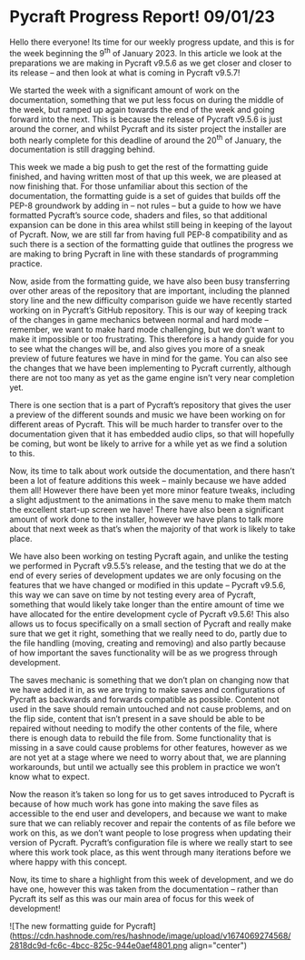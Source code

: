 # Pycraft Progress Report! 09/01/23

Hello there everyone! Its time for our weekly progress update, and this is for the week beginning the 9<sup>th</sup> of January 2023. In this article we look at the preparations we are making in Pycraft v9.5.6 as we get closer and closer to its release – and then look at what is coming in Pycraft v9.5.7!

We started the week with a significant amount of work on the documentation, something that we put less focus on during the middle of the week, but ramped up again towards the end of the week and going forward into the next. This is because the release of Pycraft v9.5.6 is just around the corner, and whilst Pycraft and its sister project the installer are both nearly complete for this deadline of around the 20<sup>th</sup> of January, the documentation is still dragging behind.

This week we made a big push to get the rest of the formatting guide finished, and having written most of that up this week, we are pleased at now finishing that. For those unfamiliar about this section of the documentation, the formatting guide is a set of guides that builds off the PEP-8 groundwork by adding in – not rules – but a guide to how we have formatted Pycraft’s source code, shaders and files, so that additional expansion can be done in this area whilst still being in keeping of the layout of Pycraft. Now, we are still far from having full PEP-8 compatibility and as such there is a section of the formatting guide that outlines the progress we are making to bring Pycraft in line with these standards of programming practice.

Now, aside from the formatting guide, we have also been busy transferring over other areas of the repository that are important, including the planned story line and the new difficulty comparison guide we have recently started working on in Pycraft’s GitHub repository. This is our way of keeping track of the changes in game mechanics between normal and hard mode – remember, we want to make hard mode challenging, but we don’t want to make it impossible or too frustrating. This therefore is a handy guide for you to see what the changes will be, and also gives you more of a sneak preview of future features we have in mind for the game. You can also see the changes that we have been implementing to Pycraft currently, although there are not too many as yet as the game engine isn’t very near completion yet.

There is one section that is a part of Pycraft’s repository that gives the user a preview of the different sounds and music we have been working on for different areas of Pycraft. This will be much harder to transfer over to the documentation given that it has embedded audio clips, so that will hopefully be coming, but wont be likely to arrive for a while yet as we find a solution to this.

Now, its time to talk about work outside the documentation, and there hasn’t been a lot of feature additions this week – mainly because we have added them all! However there have been yet more minor feature tweaks, including a slight adjustment to the animations in the save menu to make them match the excellent start-up screen we have! There have also been a significant amount of work done to the installer, however we have plans to talk more about that next week as that’s when the majority of that work is likely to take place.

We have also been working on testing Pycraft again, and unlike the testing we performed in Pycraft v9.5.5’s release, and the testing that we do at the end of every series of development updates we are only focusing on the features that we have changed or modified in this update – Pycraft v9.5.6, this way we can save on time by not testing every area of Pycraft, something that would likely take longer than the entire amount of time we have allocated for the entire development cycle of Pycraft v9.5.6! This also allows us to focus specifically on a small section of Pycraft and really make sure that we get it right, something that we really need to do, partly due to the file handling (moving, creating and removing) and also partly because of how important the saves functionality will be as we progress through development.

The saves mechanic is something that we don’t plan on changing now that we have added it in, as we are trying to make saves and configurations of Pycraft as backwards and forwards compatible as possible. Content not used in the save should remain untouched and not cause problems, and on the flip side, content that isn’t present in a save should be able to be repaired without needing to modify the other contents of the file, where there is enough data to rebuild the file from. Some functionality that is missing in a save could cause problems for other features, however as we are not yet at a stage where we need to worry about that, we are planning workarounds, but until we actually see this problem in practice we won’t know what to expect.

Now the reason it’s taken so long for us to get saves introduced to Pycraft is because of how much work has gone into making the save files as accessible to the end user and developers, and because we want to make sure that we can reliably recover and repair the contents of as file before we work on this, as we don’t want people to lose progress when updating their version of Pycraft. Pycraft’s configuration file is where we really start to see where this work took place, as this went through many iterations before we where happy with this concept.

Now, its time to share a highlight from this week of development, and we do have one, however this was taken from the documentation – rather than Pycraft its self as this was our main area of focus for this week of development!

![The new formatting guide for Pycraft](https://cdn.hashnode.com/res/hashnode/image/upload/v1674069274568/2818dc9d-fc6c-4bcc-825c-944e0aef4801.png align="center")